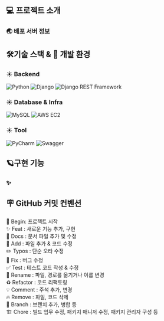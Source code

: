 ## 💻 프로젝트 소개

### 🌏 배포 서버 정보


## 🛠️기술 스택 & 🌱 개발 환경

### ☀️ Backend
![Python](https://img.shields.io/badge/Python-3776AB?style=for-the-badge&logo=Python&logoColor=white)
![Django](https://img.shields.io/badge/Django-092E20?style=for-the-badge&logo=Django&logoColor=white)
![Django REST Framework](https://img.shields.io/badge/DRF-FF1709?style=for-the-badge&logo=Django&logoColor=white)

### ☀️ Database & Infra
![MySQL](https://img.shields.io/badge/MySQL-4479A1?style=for-the-badge&logo=MySQL&logoColor=white)
![AWS EC2](https://img.shields.io/badge/AWS%20EC2-FF9900?style=for-the-badge&logo=AmazonEC2&logoColor=white)

### ☀️ Tool
![PyCharm](https://img.shields.io/badge/PyCharm-000000?style=for-the-badge&logo=PyCharm&logoColor=white)
![Swagger](https://img.shields.io/badge/Swagger-85EA2D?style=for-the-badge&logo=Swagger&logoColor=black)


## 🪐구현 기능
### ✨ 


## 🪧 GitHub 커밋 컨벤션

🎉 Begin: 프로젝트 시작 <br>
✨ Feat : 새로운 기능 추가, 구현<br>
📝 Docs : 문서 파일 추가 및 수정<br>
🔧 Add :  파일 추가 & 코드 수정<br>
✏️ Typos : 단순 오타 수정<br>
🐛 Fix : 버그 수정<br>
✅ Test : 테스트 코드 작성 & 수정<br>
🚚 Rename : 파일, 경로를 옮기거나 이름 변경<br>
♻️ Refactor : 코드 리팩토링<br>
💡 Comment : 주석 추가, 변경<br>
🔥 Remove : 파일, 코드 삭제<br>
🔀 Branch : 브랜치 추가, 병합 등<br>
🏗️ Chore : 빌드 업무 수정, 패키지 매니저 수정, 패키지 관리자 구성 등